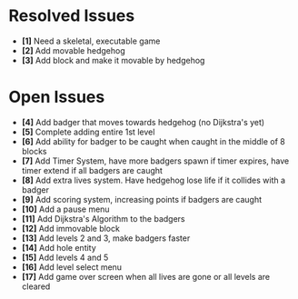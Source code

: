 # Resolved Issues

- **[1]** Need a skeletal, executable game
- **[2]** Add movable hedgehog
- **[3]** Add block and make it movable by hedgehog

# Open Issues

- **[4]** Add badger that moves towards hedgehog (no Dijkstra's yet)
- **[5]** Complete adding entire 1st level
- **[6]** Add ability for badger to be caught when caught in the middle of 8 blocks
- **[7]** Add Timer System, have more badgers spawn if timer expires, have timer extend if all badgers are caught
- **[8]** Add extra lives system. Have hedgehog lose life if it collides with a badger
- **[9]** Add scoring system, increasing points if badgers are caught
- **[10]** Add a pause menu
- **[11]** Add Dijkstra's Algorithm to the badgers
- **[12]** Add immovable block
- **[13]** Add levels 2 and 3, make badgers faster
- **[14]** Add hole entity
- **[15]** Add levels 4 and 5
- **[16]** Add level select menu
- **[17]** Add game over screen when all lives are gone or all levels are cleared